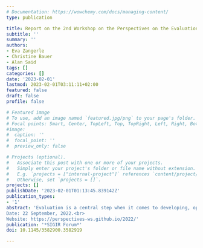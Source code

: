 ```yaml
---
# Documentation: https://wowchemy.com/docs/managing-content/
type: publication

title: Report on the 2nd Workshop on the Perspectives on the Evaluation of Recommender Systems (PERSPECTIVES 2022) at RecSys 2022
subtitle: ''
summary: ''
authors:
- Eva Zangerle
- Christine Bauer
- Alan Said
tags: []
categories: []
date: '2023-02-01'
lastmod: 2023-02-01T03:11:11+02:00
featured: false
draft: false
profile: false

# Featured image
# To use, add an image named `featured.jpg/png` to your page's folder.
# Focal points: Smart, Center, TopLeft, Top, TopRight, Left, Right, BottomLeft, Bottom, BottomRight.
#image:
#  caption: ''
#  focal_point: ''
#  preview_only: false

# Projects (optional).
#   Associate this post with one or more of your projects.
#   Simply enter your project's folder or file name without extension.
#   E.g. `projects = ["internal-project"]` references `content/project/deep-learning/index.md`.
#   Otherwise, set `projects = []`.
projects: []
publishDate: '2023-02-01T01:13:45.839142Z'
publication_types:
- '1'
abstract: 'Evaluation is a central step when it comes to developing, optimizing, and deploying recommender systems. The PERSPECTIVES 2022 workshop at the 16th ACM Conference on Recommender Systems brought together academia and industry to critically reflect on the evaluation of recommender systems. The primary goal of the workshop was to capture the current state of evaluation from different, and maybe even diverging or contradictory perspectives.<br>
Date: 22 September, 2022.<br>
Website: https://perspectives-ws.github.io/2022/'
publication: '*SIGIR Forum*'
doi: 10.1145/3582900.3582919

---
```

